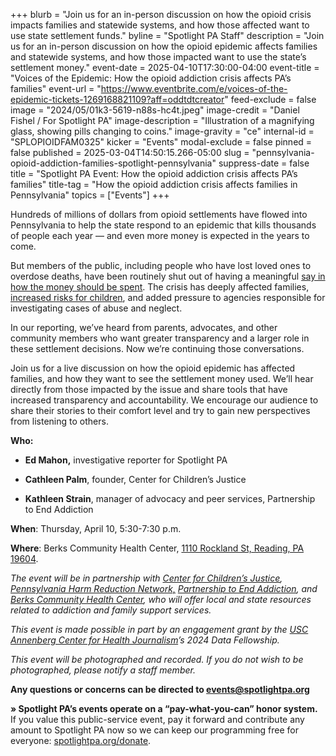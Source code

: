 +++
blurb = "Join us for an in-person discussion on how the opioid crisis impacts families and statewide systems, and how those affected want to use state settlement funds."
byline = "Spotlight PA Staff"
description = "Join us for an in-person discussion on how the opioid epidemic affects families and statewide systems, and how those impacted want to use the state’s settlement money."
event-date = 2025-04-10T17:30:00-04:00
event-title = "Voices of the Epidemic: How the opioid addiction crisis affects PA’s families"
event-url = "https://www.eventbrite.com/e/voices-of-the-epidemic-tickets-1269168821109?aff=oddtdtcreator"
feed-exclude = false
image = "2024/05/01k3-5619-n88s-hc4t.jpeg"
image-credit = "Daniel Fishel / For Spotlight PA"
image-description = "Illustration of a magnifying glass, showing pills changing to coins."
image-gravity = "ce"
internal-id = "SPLOPIOIDFAM0325"
kicker = "Events"
modal-exclude = false
pinned = false
published = 2025-03-04T14:50:15.266-05:00
slug = "pennsylvania-opioid-addiction-families-spotlight-pennsylvania"
suppress-date = false
title = "Spotlight PA Event: How the opioid addiction crisis affects PA’s families"
title-tag = "How the opioid addiction crisis affects families in Pennsylvania"
topics = ["Events"]
+++

Hundreds of millions of dollars from opioid settlements have flowed into Pennsylvania to help the state respond to an epidemic that kills thousands of people each year — and even more money is expected in the years to come.

But members of the public, including people who have lost loved ones to overdose deaths, have been routinely shut out of having a meaningful <a href="https://www.spotlightpa.org/news/2024/08/opioid-settlement-cash-public-comments-ignored/">say in how the money should be spent</a>. The crisis has deeply affected families, <a href="https://www.spotlightpa.org/news/2025/02/pennsylvania-child-welfare-crisis-opioid-settlement-funding/">increased risks for children</a>, and added pressure to agencies responsible for investigating cases of abuse and neglect.

In our reporting, we’ve heard from parents, advocates, and other community members who want greater transparency and a larger role in these settlement decisions. Now we’re continuing those conversations.

Join us for a live discussion on how the opioid epidemic has affected families, and how they want to see the settlement money used. We’ll hear directly from those impacted by the issue and share tools that have increased transparency and accountability. We encourage our audience to share their stories to their comfort level and try to gain new perspectives from listening to others.

<strong>Who:</strong>

- <strong>Ed Mahon,</strong> investigative reporter for Spotlight PA

- <strong>Cathleen Palm</strong>, founder, Center for Children’s Justice

- <strong>Kathleen Strain</strong>, manager of advocacy and peer services, Partnership to End Addiction

<strong>When</strong>: Thursday, April 10, 5:30-7:30 p.m.

<strong>Where</strong>: Berks Community Health Center, <a href="https://www.google.com/maps/place/1110+Rockland+St+Reading+PA+19604-1501">1110 Rockland St, Reading, PA 19604</a>.

<em>The event will be in partnership with </em><a href="http://www.c4cj.org/"><em>Center for Children’s Justice</em></a><em>, </em><a href="https://www.pahrn.org/"><em>Pennsylvania Harm Reduction Network,</em></a><em> </em><a href="https://drugfree.org/"><em>Partnership to End Addiction</em></a><em>, and </em><a href="https://berkschc.net/"><em>Berks Community Health Center</em></a><em>, who will offer local and state resources related to addiction and family support services.</em>

<em>This event is made possible in part by an engagement grant by the </em><a href="https://centerforhealthjournalism.org/about-center"><em>USC Annenberg Center for Health Journalism</em></a><em>’s 2024 Data Fellowship.</em>

<em>This event will be photographed and recorded. If you do not wish to be photographed, please notify a staff member.</em>

<strong>Any questions or concerns can be directed to </strong><a href="mailto:events@spotlightpa.org"><strong>events@spotlightpa.org</strong></a>

<strong>» Spotlight PA’s events operate on a “pay-what-you-can” honor system.</strong> If you value this public-service event, pay it forward and contribute any amount to Spotlight PA now so we can keep our programming free for everyone: <a href="http://spotlightpa.org/donate">spotlightpa.org/donate</a>.

